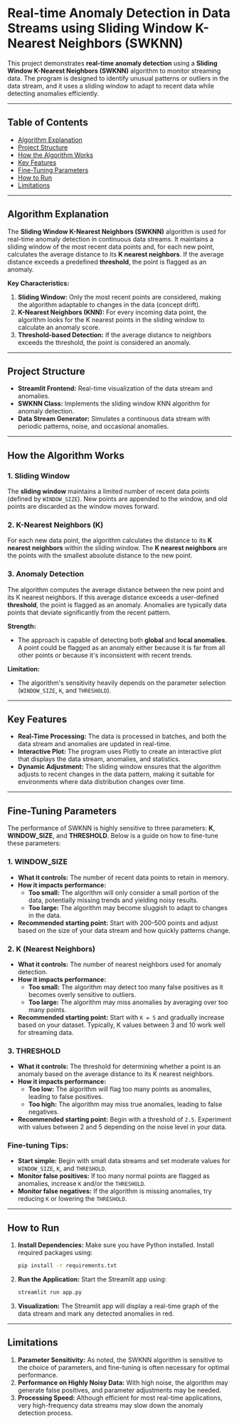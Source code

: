 
# Real-time Anomaly Detection in Data Streams using Sliding Window K-Nearest Neighbors (SWKNN)

This project demonstrates **real-time anomaly detection** using a **Sliding Window K-Nearest Neighbors (SWKNN)** algorithm to monitor streaming data. The program is designed to identify unusual patterns or outliers in the data stream, and it uses a sliding window to adapt to recent data while detecting anomalies efficiently.

---

## Table of Contents

- [Algorithm Explanation](#algorithm-explanation)
- [Project Structure](#project-structure)
- [How the Algorithm Works](#how-the-algorithm-works)
- [Key Features](#key-features)
- [Fine-Tuning Parameters](#fine-tuning-parameters)
- [How to Run](#how-to-run)
- [Limitations](#limitations)

---

## Algorithm Explanation

The **Sliding Window K-Nearest Neighbors (SWKNN)** algorithm is used for real-time anomaly detection in continuous data streams. It maintains a sliding window of the most recent data points and, for each new point, calculates the average distance to its **K nearest neighbors**. If the average distance exceeds a predefined **threshold**, the point is flagged as an anomaly.

**Key Characteristics:**

1. **Sliding Window:** Only the most recent points are considered, making the algorithm adaptable to changes in the data (concept drift).
2. **K-Nearest Neighbors (KNN):** For every incoming data point, the algorithm looks for the K nearest points in the sliding window to calculate an anomaly score.
3. **Threshold-based Detection:** If the average distance to neighbors exceeds the threshold, the point is considered an anomaly.

---

## Project Structure

- **Streamlit Frontend:** Real-time visualization of the data stream and anomalies.
- **SWKNN Class:** Implements the sliding window KNN algorithm for anomaly detection.
- **Data Stream Generator:** Simulates a continuous data stream with periodic patterns, noise, and occasional anomalies.

---

## How the Algorithm Works

### 1. Sliding Window

The **sliding window** maintains a limited number of recent data points (defined by `WINDOW_SIZE`). New points are appended to the window, and old points are discarded as the window moves forward.

### 2. K-Nearest Neighbors (K)

For each new data point, the algorithm calculates the distance to its **K nearest neighbors** within the sliding window. The **K nearest neighbors** are the points with the smallest absolute distance to the new point.

### 3. Anomaly Detection

The algorithm computes the average distance between the new point and its K nearest neighbors. If this average distance exceeds a user-defined **threshold**, the point is flagged as an anomaly. Anomalies are typically data points that deviate significantly from the recent pattern.

**Strength:**

- The approach is capable of detecting both **global** and **local anomalies**. A point could be flagged as an anomaly either because it is far from all other points or because it's inconsistent with recent trends.

**Limitation:**

- The algorithm's sensitivity heavily depends on the parameter selection (`WINDOW_SIZE`, `K`, and `THRESHOLD`).

---

## Key Features

- **Real-Time Processing:** The data is processed in batches, and both the data stream and anomalies are updated in real-time.
- **Interactive Plot:** The program uses Plotly to create an interactive plot that displays the data stream, anomalies, and statistics.
- **Dynamic Adjustment:** The sliding window ensures that the algorithm adjusts to recent changes in the data pattern, making it suitable for environments where data distribution changes over time.

---

## Fine-Tuning Parameters

The performance of SWKNN is highly sensitive to three parameters: **K**, **WINDOW_SIZE**, and **THRESHOLD**. Below is a guide on how to fine-tune these parameters:

### 1. **WINDOW_SIZE**

- **What it controls:** The number of recent data points to retain in memory.
- **How it impacts performance:**
  - **Too small:** The algorithm will only consider a small portion of the data, potentially missing trends and yielding noisy results.
  - **Too large:** The algorithm may become sluggish to adapt to changes in the data.
- **Recommended starting point:** Start with 200-500 points and adjust based on the size of your data stream and how quickly patterns change.

### 2. **K (Nearest Neighbors)**

- **What it controls:** The number of nearest neighbors used for anomaly detection.
- **How it impacts performance:**
  - **Too small:** The algorithm may detect too many false positives as it becomes overly sensitive to outliers.
  - **Too large:** The algorithm may miss anomalies by averaging over too many points.
- **Recommended starting point:** Start with `K = 5` and gradually increase based on your dataset. Typically, K values between 3 and 10 work well for streaming data.

### 3. **THRESHOLD**

- **What it controls:** The threshold for determining whether a point is an anomaly based on the average distance to its K nearest neighbors.
- **How it impacts performance:**
  - **Too low:** The algorithm will flag too many points as anomalies, leading to false positives.
  - **Too high:** The algorithm may miss true anomalies, leading to false negatives.
- **Recommended starting point:** Begin with a threshold of `2.5`. Experiment with values between 2 and 5 depending on the noise level in your data.

### Fine-tuning Tips:

- **Start simple:** Begin with small data streams and set moderate values for `WINDOW_SIZE`, `K`, and `THRESHOLD`.
- **Monitor false positives:** If too many normal points are flagged as anomalies, increase `K` and/or the `THRESHOLD`.
- **Monitor false negatives:** If the algorithm is missing anomalies, try reducing `K` or lowering the `THRESHOLD`.

---

## How to Run

1. **Install Dependencies:**
   Make sure you have Python installed. Install required packages using:

   ```bash
   pip install -r requirements.txt
   ```
2. **Run the Application:**
   Start the Streamlit app using:

   ```bash
   streamlit run app.py
   ```
3. **Visualization:**
   The Streamlit app will display a real-time graph of the data stream and mark any detected anomalies in red.

---

## Limitations

1. **Parameter Sensitivity:** As noted, the SWKNN algorithm is sensitive to the choice of parameters, and fine-tuning is often necessary for optimal performance.
2. **Performance on Highly Noisy Data:** With high noise, the algorithm may generate false positives, and parameter adjustments may be needed.
3. **Processing Speed:** Although efficient for most real-time applications, very high-frequency data streams may slow down the anomaly detection process.
